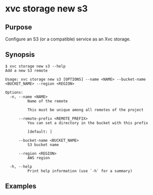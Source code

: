 # xvc storage new s3

## Purpose

Configure an S3 (or a compatible) service as an Xvc storage. 

## Synopsis 

```console
$ xvc storage new s3 --help
Add a new S3 remote

Usage: xvc storage new s3 [OPTIONS] --name <NAME> --bucket-name <BUCKET_NAME> --region <REGION>

Options:
  -n, --name <NAME>
          Name of the remote
          
          This must be unique among all remotes of the project

      --remote-prefix <REMOTE_PREFIX>
          You can set a directory in the bucket with this prefix
          
          [default: ]

      --bucket-name <BUCKET_NAME>
          S3 bucket name

      --region <REGION>
          AWS region

  -h, --help
          Print help information (use `-h` for a summary)

```

## Examples

